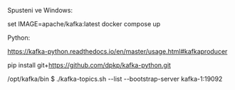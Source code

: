 Spusteni ve Windows:

set IMAGE=apache/kafka:latest
docker compose up

Python:

https://kafka-python.readthedocs.io/en/master/usage.html#kafkaproducer

pip install git+https://github.com/dpkp/kafka-python.git


/opt/kafka/bin $ ./kafka-topics.sh  --list --bootstrap-server kafka-1:19092
